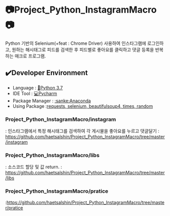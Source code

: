 # :camera:Project_Python_InstagramMacro:camera:

Python 기반의 Selenium(+feat : Chrome Driver) 사용하여 인스타그램에 로그인하고, 원하는 해시태그로 피드를 검색한 후 피드별로 좋아요를 클릭하고 댓글 등록을 반복하는 매크로 프로그램.

## :heavy_check_mark:Developer Environment
  
  - Language : [:crocodile:Python 3.7](#getting-started)
  - IDE Tool : [:computer:Pycharm](#running-the-tests)
  - Package Manager : [:sanke:Anaconda](#deployment)
  - Using Package :[requests, selenium, beautifulsoup4, times, random](#built-with)    
  
### Project_Python_InstagramMacro/instagram 
: 인스타그램에서 특정 해시태그를 검색하여 각 게시물을 좋아요를 누르고 댓글달기
: https://github.com/haetsalshin/Project_Python_InstagramMacro/tree/master/instagram

### Project_Python_InstagramMacro/libs
: 소스코드 할당 및 값 return.
: https://github.com/haetsalshin/Project_Python_InstagramMacro/tree/master/libs

### Project_Python_InstagramMacro/pratice
:https://github.com/haetsalshin/Project_Python_InstagramMacro/tree/master/pratice
